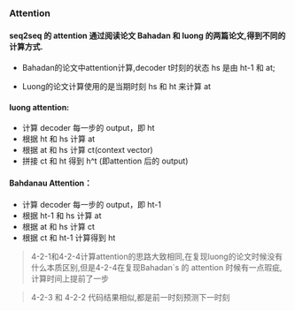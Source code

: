 ### Attention

#### seq2seq 的 attention 通过阅读论文 Bahadan 和 luong 的两篇论文,得到不同的计算方式.
- Bahadan的论文中attention计算,decoder t时刻的状态 hs 是由 ht-1 和 at;

- Luong的论文计算使用的是当期时刻 hs 和 ht 来计算 at


#### luong attention:

- 计算 decoder 每一步的 output，即 ht
- 根据 ht 和 hs 计算 at
- 根据 at 和 hs 计算 ct(context vector)
- 拼接 ct 和 ht 得到 h^t (即attention 后的 output)
#### Bahdanau Attention：

- 计算 decoder 每一步的 output，即 ht-1
- 根据 ht-1 和 hs 计算 at
- 根据 at 和 hs 计算 ct
- 根据 ct 和 ht-1 计算得到 ht

> 4-2-1和4-2-4计算attention的思路大致相同,在复现luong的论文时候没有什么本质区别,但是4-2-4在复现Bahadan`s 的 attention 时候有一点瑕疵,计算时间上提前了一步

>4-2-3 和 4-2-2 代码结果相似,都是前一时刻预测下一时刻